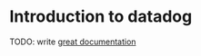 # Introduction to datadog

TODO: write [great documentation](http://jacobian.org/writing/what-to-write/)
